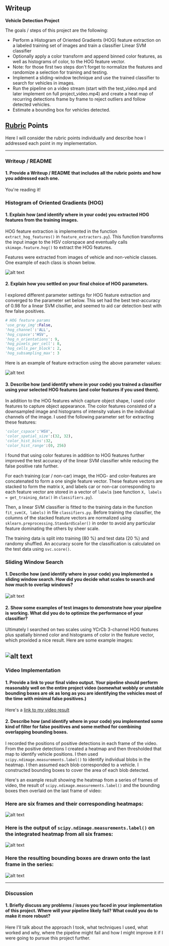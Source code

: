## Writeup

**Vehicle Detection Project**

The goals / steps of this project are the following:

* Perform a Histogram of Oriented Gradients (HOG) feature extraction on a labeled training set of images and train a classifier Linear SVM classifier
* Optionally apply a color transform and append binned color features, as well as histograms of color, to the HOG feature vector. 
* Note: for those first two steps don't forget to normalize the features and randomize a selection for training and testing.
* Implement a sliding-window technique and use the trained classifier to search for vehicles in images.
* Run the pipeline on a video stream (start with the test_video.mp4 and later implement on full project_video.mp4) and create a heat map of recurring detections frame by frame to reject outliers and follow detected vehicles.
* Estimate a bounding box for vehicles detected.

[//]: # (Image References)

[image3]: ./examples/sliding_windows.jpg
[image4]: ./examples/sliding_window.jpg
[image5]: ./examples/bboxes_and_heat.png
[image6]: ./examples/labels_map.png
[image7]: ./examples/output_bboxes.png
[video1]: ./project_video.mp4

## [Rubric](https://review.udacity.com/#!/rubrics/513/view) Points
Here I will consider the rubric points individually and describe how I addressed each point in my implementation.  

---
### Writeup / README

#### 1. Provide a Writeup / README that includes all the rubric points and how you addressed each one.

You're reading it!

### Histogram of Oriented Gradients (HOG)

#### 1. Explain how (and identify where in your code) you extracted HOG features from the training images.

HOG feature extraction is implemented in the function `extract_hog_features()` in `feature_extracters.py`). This function transforms the input image to the HSV colorspace and eventually calls `skimage.feature.hog()` to extract the HOG features. 

Features were extracted from images of vehicle and non-vehicle classes. One example of each class is shown below.

[image1]: ./examples/car_not_car.png
![alt text][image1]

#### 2. Explain how you settled on your final choice of HOG parameters.

I explored different parameter settings for HOG feature extraction and converged to the parameter set below. This set had the best test-accuracy of 0.98 for a linear SVM clssifier, and seemed to aid car detection best with few false positives. 

``` python
# HOG feature params
'use_gray_img':False,
'hog_channel':'ALL',
'hog_cspace':'HSV',
'hog_n_orientations': 9,
'hog_pixels_per_cell': 8,
'hog_cells_per_block': 2,
'hog_subsampling_max': 3
```

Here is an example of feature extraction using the above parameter values:

[image2]: ./output_images/HOG_example.png
![alt text][image2]

#### 3. Describe how (and identify where in your code) you trained a classifier using your selected HOG features (and color features if you used them).

In addition to the HOG features which capture object shape, I used color features to capture object appearance. The color features consisted of a downsampled image and histograms of intensity values in the individual channels of the image. I used the following parameter set for extracting these features:

```python
'color_cspace':'HSV',
'color_spatial_size':(32, 32),
'color_hist_bins':32,
'color_hist_range':(0, 256)
```

I found that using color features in addition to HOG features further improved the test accuracy of the linear SVM classifier while reducing the false positive rate further.

For each training (car / non-car) image, the HOG- and color-features are concatenated to form a one single feature vector. These feature vectors are stacked to form the matrix `X`, and labels car or non-car corresponding to each feature vector  are stored in a vector of `label`s (see function `X, labels = get_training_data()` in `classifiers.py`). 

Then, a linear SVM classifier is fitted to the training data in the function `fit_svm(X, labels)` in file `classifiers.py`. Before training the classifier, the columns of the stacked feature vectors are normalized using `sklearn.preprocessing.StandardScaler()` in order to avoid any particular feature dominating the others by sheer scale. 

The training data is split into training (80 %) and test data (20 %) and randomy shuffled. An accuracy score for the classification is calculated on the test data using `svc.score()`.

### Sliding Window Search

#### 1. Describe how (and identify where in your code) you implemented a sliding window search.  How did you decide what scales to search and how much to overlap windows?


![alt text][image3]

#### 2. Show some examples of test images to demonstrate how your pipeline is working.  What did you do to optimize the performance of your classifier?

Ultimately I searched on two scales using YCrCb 3-channel HOG features plus spatially binned color and histograms of color in the feature vector, which provided a nice result.  Here are some example images:

![alt text][image4]
---

### Video Implementation

#### 1. Provide a link to your final video output.  Your pipeline should perform reasonably well on the entire project video (somewhat wobbly or unstable bounding boxes are ok as long as you are identifying the vehicles most of the time with minimal false positives.)
Here's a [link to my video result](./project_video.mp4)


#### 2. Describe how (and identify where in your code) you implemented some kind of filter for false positives and some method for combining overlapping bounding boxes.

I recorded the positions of positive detections in each frame of the video.  From the positive detections I created a heatmap and then thresholded that map to identify vehicle positions.  I then used `scipy.ndimage.measurements.label()` to identify individual blobs in the heatmap.  I then assumed each blob corresponded to a vehicle.  I constructed bounding boxes to cover the area of each blob detected.  

Here's an example result showing the heatmap from a series of frames of video, the result of `scipy.ndimage.measurements.label()` and the bounding boxes then overlaid on the last frame of video:

### Here are six frames and their corresponding heatmaps:

![alt text][image5]

### Here is the output of `scipy.ndimage.measurements.label()` on the integrated heatmap from all six frames:
![alt text][image6]

### Here the resulting bounding boxes are drawn onto the last frame in the series:
![alt text][image7]



---

### Discussion

#### 1. Briefly discuss any problems / issues you faced in your implementation of this project.  Where will your pipeline likely fail?  What could you do to make it more robust?

Here I'll talk about the approach I took, what techniques I used, what worked and why, where the pipeline might fail and how I might improve it if I were going to pursue this project further.  

